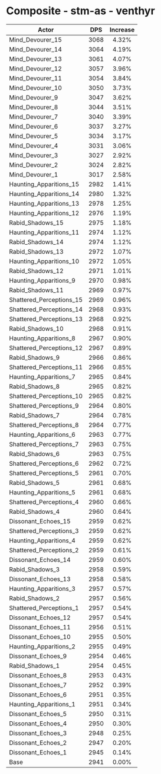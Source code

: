 # Composite - stm-as - venthyr
| Actor | DPS | Increase |
|---|:---:|:---:|
|Mind_Devourer_15|3068|4.32%|
|Mind_Devourer_14|3064|4.19%|
|Mind_Devourer_13|3061|4.07%|
|Mind_Devourer_12|3057|3.96%|
|Mind_Devourer_11|3054|3.84%|
|Mind_Devourer_10|3050|3.73%|
|Mind_Devourer_9|3047|3.62%|
|Mind_Devourer_8|3044|3.51%|
|Mind_Devourer_7|3040|3.39%|
|Mind_Devourer_6|3037|3.27%|
|Mind_Devourer_5|3034|3.17%|
|Mind_Devourer_4|3031|3.06%|
|Mind_Devourer_3|3027|2.92%|
|Mind_Devourer_2|3024|2.82%|
|Mind_Devourer_1|3017|2.58%|
|Haunting_Apparitions_15|2982|1.41%|
|Haunting_Apparitions_14|2980|1.32%|
|Haunting_Apparitions_13|2978|1.25%|
|Haunting_Apparitions_12|2976|1.19%|
|Rabid_Shadows_15|2975|1.18%|
|Haunting_Apparitions_11|2974|1.12%|
|Rabid_Shadows_14|2974|1.12%|
|Rabid_Shadows_13|2972|1.07%|
|Haunting_Apparitions_10|2972|1.05%|
|Rabid_Shadows_12|2971|1.01%|
|Haunting_Apparitions_9|2970|0.98%|
|Rabid_Shadows_11|2969|0.97%|
|Shattered_Perceptions_15|2969|0.96%|
|Shattered_Perceptions_14|2968|0.93%|
|Shattered_Perceptions_13|2968|0.92%|
|Rabid_Shadows_10|2968|0.91%|
|Haunting_Apparitions_8|2967|0.90%|
|Shattered_Perceptions_12|2967|0.89%|
|Rabid_Shadows_9|2966|0.86%|
|Shattered_Perceptions_11|2966|0.85%|
|Haunting_Apparitions_7|2965|0.84%|
|Rabid_Shadows_8|2965|0.82%|
|Shattered_Perceptions_10|2965|0.82%|
|Shattered_Perceptions_9|2964|0.80%|
|Rabid_Shadows_7|2964|0.78%|
|Shattered_Perceptions_8|2964|0.77%|
|Haunting_Apparitions_6|2963|0.77%|
|Shattered_Perceptions_7|2963|0.75%|
|Rabid_Shadows_6|2963|0.75%|
|Shattered_Perceptions_6|2962|0.72%|
|Shattered_Perceptions_5|2961|0.70%|
|Rabid_Shadows_5|2961|0.68%|
|Haunting_Apparitions_5|2961|0.68%|
|Shattered_Perceptions_4|2960|0.66%|
|Rabid_Shadows_4|2960|0.64%|
|Dissonant_Echoes_15|2959|0.62%|
|Shattered_Perceptions_3|2959|0.62%|
|Haunting_Apparitions_4|2959|0.62%|
|Shattered_Perceptions_2|2959|0.61%|
|Dissonant_Echoes_14|2959|0.60%|
|Rabid_Shadows_3|2958|0.59%|
|Dissonant_Echoes_13|2958|0.58%|
|Haunting_Apparitions_3|2957|0.57%|
|Rabid_Shadows_2|2957|0.56%|
|Shattered_Perceptions_1|2957|0.54%|
|Dissonant_Echoes_12|2957|0.54%|
|Dissonant_Echoes_11|2956|0.51%|
|Dissonant_Echoes_10|2955|0.50%|
|Haunting_Apparitions_2|2955|0.49%|
|Dissonant_Echoes_9|2954|0.46%|
|Rabid_Shadows_1|2954|0.45%|
|Dissonant_Echoes_8|2953|0.43%|
|Dissonant_Echoes_7|2952|0.39%|
|Dissonant_Echoes_6|2951|0.35%|
|Haunting_Apparitions_1|2951|0.34%|
|Dissonant_Echoes_5|2950|0.31%|
|Dissonant_Echoes_4|2950|0.30%|
|Dissonant_Echoes_3|2948|0.25%|
|Dissonant_Echoes_2|2947|0.20%|
|Dissonant_Echoes_1|2945|0.14%|
|Base|2941|0.00%|
